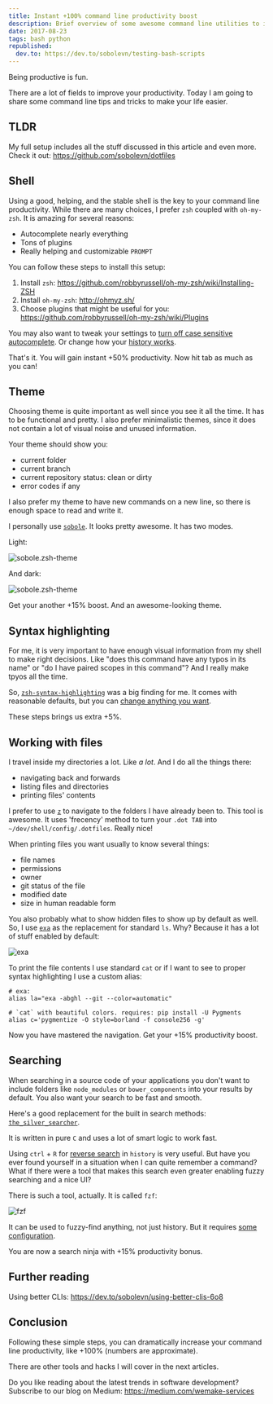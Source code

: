 ```yaml
---
title: Instant +100% command line productivity boost
description: Brief overview of some awesome command line utilities to increase your productivity and make you a happier developer
date: 2017-08-23
tags: bash python
republished:
  dev.to: https://dev.to/sobolevn/testing-bash-scripts
---
```


Being productive is fun.

There are a lot of fields to improve your productivity. Today I am going to share some command line tips and tricks to make your life easier.


## TLDR

My full setup includes all the stuff discussed in this article and even more. Check it out: https://github.com/sobolevn/dotfiles


## Shell

Using a good, helping, and the stable shell is the key to your command line productivity. While there are many choices, I prefer `zsh` coupled with `oh-my-zsh`. It is amazing for several reasons:

- Autocomplete nearly everything
- Tons of plugins
- Really helping and customizable `PROMPT`

You can follow these steps to install this setup:

1. Install `zsh`: https://github.com/robbyrussell/oh-my-zsh/wiki/Installing-ZSH
2. Install `oh-my-zsh`: http://ohmyz.sh/
3. Choose plugins that might be useful for you: https://github.com/robbyrussell/oh-my-zsh/wiki/Plugins

You may also want to tweak your settings to [turn off case sensitive autocomplete](https://github.com/sobolevn/dotfiles/blob/master/config/zshrc#L12). Or change how your [history works](https://github.com/sobolevn/dotfiles/blob/master/config/zshrc#L24).

That's it. You will gain instant +50% productivity. Now hit tab as much as you can!


## Theme

Choosing theme is quite important as well since you see it all the time. It has to be functional and pretty. I also prefer minimalistic themes, since it does not contain a lot of visual noise and unused information.

Your theme should show you:

- current folder
- current branch
- current repository status: clean or dirty
- error codes if any

I also prefer my theme to have new commands on a new line, so there is enough space to read and write it.

I personally use [`sobole`](https://github.com/sobolevn/sobole-zsh-theme). It looks pretty awesome. It has two modes.

Light:

![sobole.zsh-theme](https://raw.githubusercontent.com/sobolevn/sobole-zsh-theme/master/showcases/env-and-user.png)

And dark:

![sobole.zsh-theme](https://raw.githubusercontent.com/sobolevn/sobole-zsh-theme/master/showcases/dark-mode.png)

Get your another +15% boost. And an awesome-looking theme.


## Syntax highlighting

For me, it is very important to have enough visual information from my shell to make right decisions. Like "does this command have any typos in its name" or "do I have paired scopes in this command"? And I really make tpyos all the time.

So, [`zsh-syntax-highlighting`](https://github.com/zsh-users/zsh-syntax-highlighting) was a big finding for me. It comes with reasonable defaults, but you can [change anything you want](https://github.com/zsh-users/zsh-syntax-highlighting/blob/master/docs/highlighters.md).

These steps brings us extra +5%.


## Working with files

I travel inside my directories a lot. Like *a lot*. And I do all the things there:

- navigating back and forwards
- listing files and directories
- printing files' contents

I prefer to use [`z`](https://github.com/rupa/z) to navigate to the folders I have already been to. This tool is awesome. It uses 'frecency' method to turn your `.dot TAB` into `~/dev/shell/config/.dotfiles`. Really nice!

When printing files you want usually to know several things:

- file names
- permissions
- owner
- git status of the file
- modified date
- size in human readable form

You also probably what to show hidden files to show up by default as well. So, I use [`exa`](https://github.com/ogham/exa) as the replacement for standard `ls`. Why? Because it has a lot of stuff enabled by default:

![exa](https://raw.githubusercontent.com/ogham/exa/master/screenshots.png)

To print the file contents I use standard `cat` or if I want to see to proper syntax highlighting I use a custom alias:

```
# exa:
alias la="exa -abghl --git --color=automatic"

# `cat` with beautiful colors. requires: pip install -U Pygments
alias c='pygmentize -O style=borland -f console256 -g'
```

Now you have mastered the navigation. Get your +15% productivity boost.


## Searching

When searching in a source code of your applications you don't want to include folders like `node_modules` or `bower_components` into your results by default. You also want your search to be fast and smooth.

Here's a good replacement for the built in search methods: [`the_silver_searcher`](https://github.com/ggreer/the_silver_searcher).

It is written in pure `C` and uses a lot of smart logic to work fast.

Using `ctrl` + `R` for [reverse search](https://unix.stackexchange.com/questions/73498/how-to-cycle-through-reverse-i-search-in-bash) in `history` is very useful. But have you ever found yourself in a situation when I can quite remember a command?  What if there were a tool that makes this search even greater enabling fuzzy searching and a nice UI?

There is such a tool, actually. It is called `fzf`:

 ![fzf](https://thepracticaldev.s3.amazonaws.com/i/erts5tffgo5i0rpi8q3r.png)

It can be used to fuzzy-find anything, not just history. But it requires [some configuration](https://github.com/sobolevn/dotfiles/blob/master/shell/.external#L19).

You are now a search ninja with +15% productivity bonus.


## Further reading

Using better CLIs: https://dev.to/sobolevn/using-better-clis-6o8


## Conclusion

Following these simple steps, you can dramatically increase your command line productivity, like +100% (numbers are approximate).

There are other tools and hacks I will cover in the next articles.

Do you like reading about the latest trends in software development? Subscribe to our blog on Medium: https://medium.com/wemake-services
